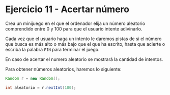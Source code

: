 # Ejercicio 11 - Acertar número

Crea un minijuego en el que el ordenador elija un número aleatorio comprendido entre 0 y 100 para que el usuario intente adivinarlo. 

Cada vez que el usuario haga un intento le daremos pistas de si el número que busca es más alto o más bajo que el que ha escrito, hasta que acierte o escriba la palabra `FIN` para terminar el juego.

En caso de acertar el numero aleatorio se mostrará la cantidad de intentos.

Para obtener números aleatorios, haremos lo siguiente:

```java
Random r = new Random();

int aleatorio = r.nextInt(100);
```
